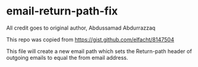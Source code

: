 # email-return-path-fix

All credit goes to original author, Abdussamad Abdurrazzaq

This repo was copied from https://gist.github.com/elfacht/8147504

This file will create a new email path which sets the Return-path header of outgoing emails to equal the from email address.
